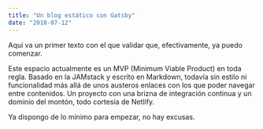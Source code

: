 ```yaml
---
title: "Un blog estático con Gatsby"
date: "2018-07-12"
---
```


Aquí va un primer texto con el que validar que, efectivamente, ya puedo comenzar.

Este espacio actualmente es un MVP (Minimum Viable Product) en toda regla. Basado en la JAMstack y escrito en Markdown, todavía sin estilo ni funcionalidad más allá de unos austeros enlaces con los que poder navegar entre contenidos. Un proyecto con una brizna de integración continua y un dominio del montón, todo cortesía de Netlify. 

Ya dispongo de lo mínimo para empezar, no hay excusas.
